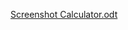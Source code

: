 
[Screenshot Calculator.odt](https://github.com/Camarederic/Calculator-M-1/files/7736914/Screenshot.Calculator.odt)
